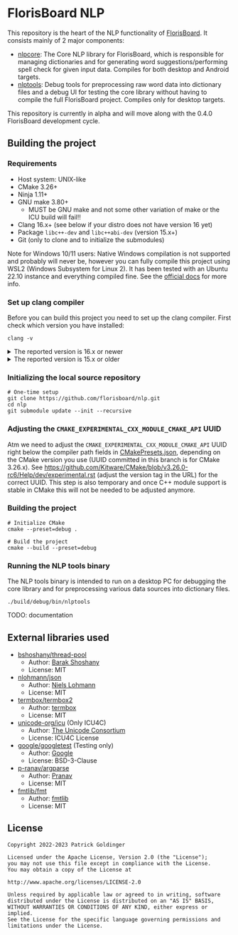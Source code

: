 # FlorisBoard NLP

This repository is the heart of the NLP functionality of [FlorisBoard](https://github.com/florisboard/florisboard). It
consists mainly of 2 major components:

- [nlpcore](nlpcore): The Core NLP library for FlorisBoard, which is responsible for managing dictionaries and for
  generating word suggestions/performing spell check for given input data. Compiles for both desktop and Android
  targets.
- [nlptools](nlptools): Debug tools for preprocessing raw word data into dictionary files and a debug UI for testing the
  core library without having to compile the full FlorisBoard project. Compiles only for desktop targets.

This repository is currently in alpha and will move along with the 0.4.0 FlorisBoard development cycle.

## Building the project

### Requirements

- Host system: UNIX-like
- CMake 3.26+
- Ninja 1.11+
- GNU make 3.80+
    - MUST be GNU make and not some other variation of make or the ICU build will fail!!
- Clang 16.x+ (see below if your distro does not have version 16 yet)
- Package `libc++-dev` and `libc++abi-dev` (version 15.x+)
- Git (only to clone and to initialize the submodules)

Note for Windows 10/11 users: Native Windows compilation is not supported and probably will never be, however you can
fully compile this project using WSL2 (Windows Subsystem for Linux 2). It has been tested with an Ubuntu 22.10 instance
and everything compiled fine. See the [official docs](https://learn.microsoft.com/en-us/windows/wsl/) for more info.

### Set up clang compiler

Before you can build this project you need to set up the clang compiler. First check which version you have installed:

```shell
clang -v
```

<details>
<summary>The reported version is 16.x or newer</summary>

Great! You do not have to set up anything else, and you can skip to the project build section!
</details>

<details>
<summary>The reported version is 15.x or older</summary>

In this case you do not have a supported version of clang installed and we need to build and integrate the compiler
manually.

To properly support C++ modules we need a pre-release version of clang-16 as of March 2023, which can be found here:
https://github.com/llvm/llvm-project/tree/release/16.x

To compile the pre-release version of clang-16, issue the following commands:

```shell
# Get the source code
git clone https://github.com/llvm/llvm-project.git
cd llvm-project
git checkout origin/release/16.x

# Set up build directory
mkdir build
cd build

# Build clang (may take a while, depending on the CPU anything from 15-60 mins)
cmake -DLLVM_ENABLE_PROJECTS=clang -DCMAKE_BUILD_TYPE=Release -G Ninja ../llvm && ninja
```

Then we need to change the compiler path to the custom compiled one, else the build will fail. To change it, open
[CMakePresets.json](CMakePresets.json) in a text editor and change the C/CXX compiler vars like so:

```
    ...
    "CMAKE_C_COMPILER": "/path/to/custom/compiled/llvm-project/build/bin/clang",
    "CMAKE_CXX_COMPILER": "/path/to/custom/compiled/llvm-project/build/bin/clang++",
    ...
```

</details>

### Initializing the local source repository

```shell
# One-time setup
git clone https://github.com/florisboard/nlp.git
cd nlp
git submodule update --init --recursive
```

### Adjusting the `CMAKE_EXPERIMENTAL_CXX_MODULE_CMAKE_API` UUID

Atm we need to adjust the `CMAKE_EXPERIMENTAL_CXX_MODULE_CMAKE_API` UUID right below the compiler path fields in
[CMakePresets.json](CMakePresets.json), depending on the CMake version you use (UUID committed in this branch is for
CMake 3.26.x). See https://github.com/Kitware/CMake/blob/v3.26.0-rc6/Help/dev/experimental.rst (adjust the version tag
in the URL) for the correct UUID. This step is also temporary and once C++ module support is stable in CMake this will
not be needed to be adjusted anymore.

### Building the project

```shell
# Initialize CMake
cmake --preset=debug .

# Build the project
cmake --build --preset=debug
```

### Running the NLP tools binary

The NLP tools binary is intended to run on a desktop PC for debugging the core library and for preprocessing various
data sources into dictionary files.

```shell
./build/debug/bin/nlptools
```

TODO: documentation

## External libraries used

- [bshoshany/thread-pool](https://github.com/bshoshany/thread-pool)
    - Author: [Barak Shoshany](https://github.com/bshoshany)
    - License: MIT
- [nlohmann/json](https://github.com/nlohmann/json)
    - Author: [Niels Lohmann](https://github.com/nlohmann)
    - License: MIT
- [termbox/termbox2](https://github.com/termbox/termbox2)
    - Author: [termbox](https://github.com/termbox)
    - License: MIT
- [unicode-org/icu](https://github.com/unicode-org/icu) (Only ICU4C)
    - Author: [The Unicode Consortium](https://github.com/unicode-org)
    - License: ICU4C License
- [google/googletest](https://github.com/google/googletest) (Testing only)
    - Author: [Google](https://github.com/google)
    - License: BSD-3-Clause
- [p-ranav/argparse](https://github.com/p-ranav/argparse)
    - Author: [Pranav](https://github.com/p-ranav)
    - License: MIT
- [fmtlib/fmt](https://github.com/fmtlib/fmt)
    - Author: [fmtlib](https://github.com/fmtlib)
    - License: MIT

## License

```
Copyright 2022-2023 Patrick Goldinger

Licensed under the Apache License, Version 2.0 (the "License");
you may not use this file except in compliance with the License.
You may obtain a copy of the License at

http://www.apache.org/licenses/LICENSE-2.0

Unless required by applicable law or agreed to in writing, software
distributed under the License is distributed on an "AS IS" BASIS,
WITHOUT WARRANTIES OR CONDITIONS OF ANY KIND, either express or implied.
See the License for the specific language governing permissions and
limitations under the License.
```
